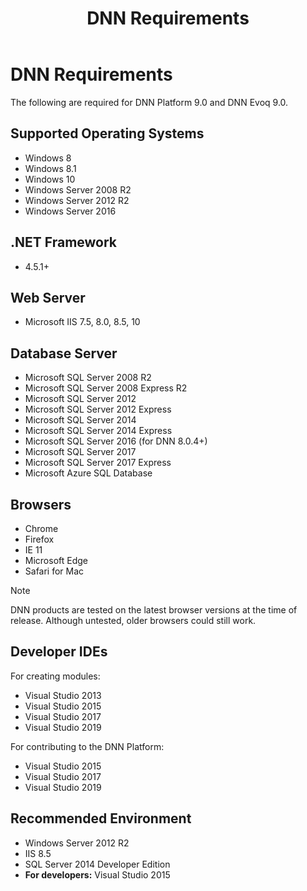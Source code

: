 ﻿---
uid: requirements
locale: en
title: DNN Requirements
dnnversion: 09.02.00
related-topics: install-extension,administrators-included-modules-overview,dnn-overview,dnn-overview,control-bar-to-persona-bar,persona-bar-by-role,providers,more-resources,set-up-dnn
---

# DNN Requirements

The following are required for DNN Platform 9.0 and DNN Evoq 9.0.

## Supported Operating Systems

*   Windows 8
*   Windows 8.1
*   Windows 10
*   Windows Server 2008 R2
*   Windows Server 2012 R2
*   Windows Server 2016

## .NET Framework

*   4.5.1+

## Web Server

*   Microsoft IIS 7.5, 8.0, 8.5, 10

## Database Server

*   Microsoft SQL Server 2008 R2
*   Microsoft SQL Server 2008 Express R2
*   Microsoft SQL Server 2012
*   Microsoft SQL Server 2012 Express
*   Microsoft SQL Server 2014
*   Microsoft SQL Server 2014 Express
*   Microsoft SQL Server 2016 (for DNN 8.0.4+)
*   Microsoft SQL Server 2017
*   Microsoft SQL Server 2017 Express
*   Microsoft Azure SQL Database

## Browsers

*   Chrome
*   Firefox
*   IE 11
*   Microsoft Edge
*   Safari for Mac

> [!Note]
> DNN products are tested on the latest browser versions at the time of release. Although untested, older browsers could still work.

## Developer IDEs

For creating modules:

*   Visual Studio 2013
*   Visual Studio 2015
*   Visual Studio 2017
*   Visual Studio 2019


For contributing to the DNN Platform:

*   Visual Studio 2015
*   Visual Studio 2017
*   Visual Studio 2019

## Recommended Environment

*   Windows Server 2012 R2
*   IIS 8.5
*   SQL Server 2014 Developer Edition
*   **For developers:** Visual Studio 2015
